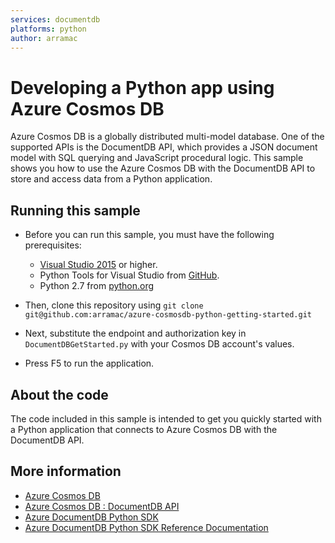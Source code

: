 ```yaml
---
services: documentdb
platforms: python
author: arramac
---
```


# Developing a Python app using Azure Cosmos DB
Azure Cosmos DB is a globally distributed multi-model database. One of the supported APIs is the DocumentDB API, which provides a JSON document model with SQL querying and JavaScript procedural logic. This sample shows you how to use the Azure Cosmos DB with the DocumentDB API to store and access data from a Python application.

## Running this sample

* Before you can run this sample, you must have the following prerequisites:
    * [Visual Studio 2015](http://www.visualstudio.com/) or higher.
    * Python Tools for Visual Studio from [GitHub](http://microsoft.github.io/PTVS/).
    * Python 2.7 from [python.org](https://www.python.org/downloads/release/python-2712/)

* Then, clone this repository using `git clone git@github.com:arramac/azure-cosmosdb-python-getting-started.git`

* Next, substitute the endpoint and authorization key in `DocumentDBGetStarted.py` with your Cosmos DB account's values. 

* Press F5 to run the application.

## About the code
The code included in this sample is intended to get you quickly started with a Python application that connects to Azure Cosmos DB with the DocumentDB API.

## More information

- [Azure Cosmos DB](https://docs.microsoft.com/azure/cosmos-db/introduction)
- [Azure Cosmos DB : DocumentDB API](https://docs.microsoft.com/azure/documentdb/documentdb-introduction)
- [Azure DocumentDB Python SDK](https://docs.microsoft.com/azure/cosmos-db/documentdb-sdk-python)
- [Azure DocumentDB Python SDK Reference Documentation](http://azure.github.io/azure-documentdb-python/)


